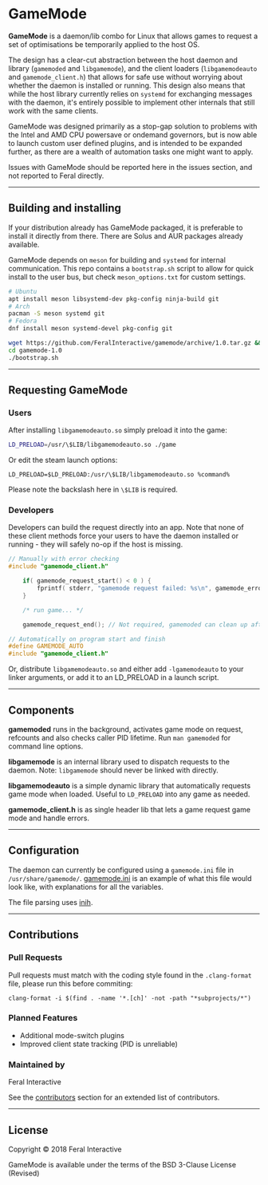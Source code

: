 # GameMode
**GameMode** is a daemon/lib combo for Linux that allows games to request a set of optimisations be temporarily applied to the host OS.

The design has a clear-cut abstraction between the host daemon and library (`gamemoded` and `libgamemode`), and the client loaders (`libgamemodeauto` and `gamemode_client.h`) that allows for safe use without worrying about whether the daemon is installed or running. This design also means that while the host library currently relies on `systemd` for exchanging messages with the daemon, it's entirely possible to implement other internals that still work with the same clients.

GameMode was designed primarily as a stop-gap solution to problems with the Intel and AMD CPU powersave or ondemand governors, but is now able to launch custom user defined plugins, and is intended to be expanded further, as there are a wealth of automation tasks one might want to apply.

Issues with GameMode should be reported here in the issues section, and not reported to Feral directly.

---
## Building and installing

If your distribution already has GameMode packaged, it is preferable to install it directly from there. There are Solus and AUR packages already available.

GameMode depends on `meson` for building and `systemd` for internal communication. This repo contains a `bootstrap.sh` script to allow for quick install to the user bus, but check `meson_options.txt` for custom settings.

```bash
# Ubuntu
apt install meson libsystemd-dev pkg-config ninja-build git
# Arch
pacman -S meson systemd git
# Fedora
dnf install meson systemd-devel pkg-config git

wget https://github.com/FeralInteractive/gamemode/archive/1.0.tar.gz && tar -xvf 1.0.tar.gz
cd gamemode-1.0
./bootstrap.sh
```

---
## Requesting GameMode

### Users
After installing `libgamemodeauto.so` simply preload it into the game:
```bash
LD_PRELOAD=/usr/\$LIB/libgamemodeauto.so ./game
```
Or edit the steam launch options:
```
LD_PRELOAD=$LD_PRELOAD:/usr/\$LIB/libgamemodeauto.so %command%
```
Please note the backslash here in `\$LIB` is required.

### Developers
Developers can build the request directly into an app. Note that none of these client methods force your users to have the daemon installed or running - they will safely no-op if the host is missing.

```C
// Manually with error checking
#include "gamemode_client.h"

	if( gamemode_request_start() < 0 ) {
		fprintf( stderr, "gamemode request failed: %s\n", gamemode_error_string() );
	}

	/* run game... */

	gamemode_request_end(); // Not required, gamemoded can clean up after game exits
```

```C
// Automatically on program start and finish
#define GAMEMODE_AUTO
#include "gamemode_client.h"
```

Or, distribute `libgamemodeauto.so` and either add `-lgamemodeauto` to your linker arguments, or add it to an LD\_PRELOAD in a launch script.

---
## Components

**gamemoded** runs in the background, activates game mode on request, refcounts and also checks caller PID lifetime. Run `man gamemoded` for command line options.

**libgamemode** is an internal library used to dispatch requests to the daemon. Note: `libgamemode` should never be linked with directly.

**libgamemodeauto** is a simple dynamic library that automatically requests game mode when loaded. Useful to `LD_PRELOAD` into any game as needed.

**gamemode\_client.h** is as single header lib that lets a game request game mode and handle errors.

---
## Configuration

The daemon can currently be configured using a `gamemode.ini` file in `/usr/share/gamemode/`. [gamemode.ini](https://github.com/FeralInteractive/gamemode/blob/master/example/gamemode.ini) is an example of what this file would look like, with explanations for all the variables.

The file parsing uses [inih](https://github.com/benhoyt/inih).

---
## Contributions

### Pull Requests
Pull requests must match with the coding style found in the `.clang-format` file, please run this before commiting:
```
clang-format -i $(find . -name '*.[ch]' -not -path "*subprojects/*")
```

### Planned Features
* Additional mode-switch plugins
* Improved client state tracking (PID is unreliable)

### Maintained by
Feral Interactive

See the [contributors](https://github.com/FeralInteractive/gamemode/graphs/contributors) section for an extended list of contributors.

---
## License

Copyright © 2018 Feral Interactive

GameMode is available under the terms of the BSD 3-Clause License (Revised)

